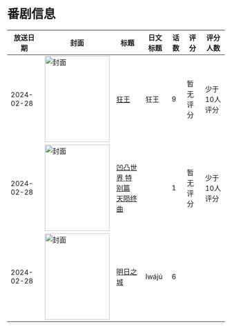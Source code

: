 # 番剧信息

|放送日期|封面|标题|日文标题|话数|评分|评分人数|
|---|---|---|---|---|---|---|
|2024-02-28|<img src="//lain.bgm.tv/pic/cover/c/4e/e5/345831_pj551.jpg" alt="封面" style="width:150px;height:200px;object-fit:cover;">|[狂王](https://bangumi.tv/subject/345831)|狂王|9|暂无评分|少于10人评分|
|2024-02-28|<img src="//lain.bgm.tv/pic/cover/c/ec/a3/474880_LsyWl.jpg" alt="封面" style="width:150px;height:200px;object-fit:cover;">|[凹凸世界 特别篇 天陨终曲](https://bangumi.tv/subject/474880)||1|暂无评分|少于10人评分|
|2024-02-28|<img src="//lain.bgm.tv/pic/cover/c/c5/f9/484415_bBZ2b.jpg" alt="封面" style="width:150px;height:200px;object-fit:cover;">|[明日之城](https://bangumi.tv/subject/484415)|Iwájú|6|||

